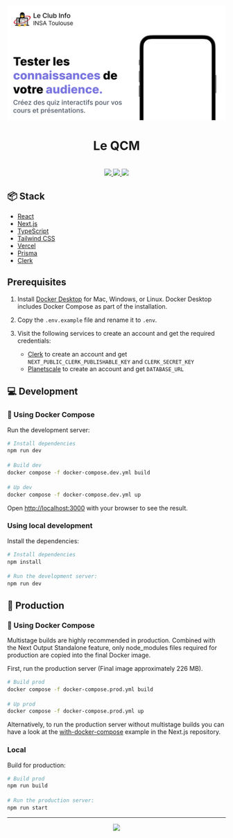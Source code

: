 <div align="center">
  <img src="./public/images/og.png" alt="App screenshot">
  <h1>Le QCM</h1>
  <br />

  <a href="https://github.com/Shinyhero36/LeQCM/stargazers">
    <img src="https://img.shields.io/github/stars/Shinyhero36/LeQCM?colorA=363a4f&colorB=b7bdf8&style=for-the-badge" />
  </a>
  <a href="https://github.com/Shinyhero36/LeQCM/issues">
    <img src="https://img.shields.io/github/issues/Shinyhero36/LeQCM?colorA=363a4f&colorB=f5a97f&style=for-the-badge" />
  </a>
  <a href="https://github.com/Shinyhero36/LeQCM/contributors">
    <img src="https://img.shields.io/github/contributors/Shinyhero36/LeQCM?colorA=363a4f&colorB=a6da95&style=for-the-badge" />
  </a>
</div>

## 📦️ Stack

- [React](https://reactjs.org/)
- [Next.js](https://nextjs.org/)
- [TypeScript](https://www.typescriptlang.org/)
- [Tailwind CSS](https://tailwindcss.com/)
- [Vercel](https://vercel.com/)
- [Prisma](https://www.prisma.io/)
- [Clerk](https://clerk.dev/)

## Prerequisites

1. Install [Docker Desktop](https://docs.docker.com/get-docker/) for Mac, Windows, or Linux. Docker Desktop includes Docker Compose as part of the installation.

2. Copy the `.env.example` file and rename it to `.env`.
3. Visit the following services to create an account and get the required credentials:
   - [Clerk](https://dashboard.clerk.dev/) to create an account and get `NEXT_PUBLIC_CLERK_PUBLISHABLE_KEY` and `CLERK_SECRET_KEY`
   - [Planetscale](https://planetscale.com/) to create an account and get `DATABASE_URL`

## 💻 Development

### 🐋 Using Docker Compose

Run the development server:

```bash
# Install dependencies
npm run dev

# Build dev
docker compose -f docker-compose.dev.yml build

# Up dev
docker compose -f docker-compose.dev.yml up
```

Open [http://localhost:3000](http://localhost:3000) with your browser to see the result.

### Using local development

Install the dependencies:

```bash
# Install dependencies
npm install

# Run the development server:
npm run dev
```


## 🚀 Production

### 🐋 Using Docker Compose

Multistage builds are highly recommended in production. Combined with the Next Output Standalone feature, only node_modules files required for production are copied into the final Docker image.

First, run the production server (Final image approximately 226 MB).

```bash
# Build prod
docker compose -f docker-compose.prod.yml build

# Up prod
docker compose -f docker-compose.prod.yml up
```

Alternatively, to run the production server without multistage builds you can have a look at the [with-docker-compose](https://github.com/vercel/next.js/tree/canary/examples/with-docker-compose) example in the Next.js repository.


### Local

Build for production:

```bash
# Build prod
npm run build

# Run the production server:
npm run start
```

---

<p align="center">
  <a href="https://github.com/Shinyhero36/LeQCM/blob/main/LICENSE">
    <img src="https://img.shields.io/static/v1.svg?style=for-the-badge&label=License&message=GPL-3.0&logoColor=d9e0ee&colorA=363a4f&colorB=b7bdf8" />
  </a>
</p>